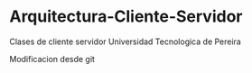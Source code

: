 # Arquitectura-Cliente-Servidor
Clases de cliente servidor Universidad Tecnologica de Pereira

Modificacion desde git
